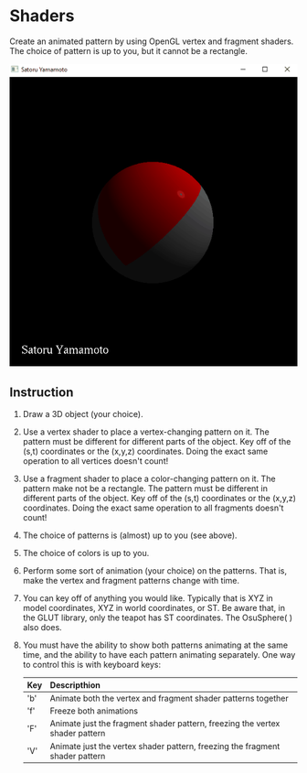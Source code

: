 # Shaders
Create an animated pattern by using OpenGL vertex and fragment shaders. The choice of pattern is up to you, but it cannot be a rectangle.

![](../Gifs/project(5).gif)

## Instruction
1. Draw a 3D object (your choice).
1. Use a vertex shader to place a vertex-changing pattern on it. The pattern must be different for different parts of the object. Key off of the (s,t) coordinates or the (x,y,z) coordinates. Doing the exact same operation to all vertices doesn't count!
1. Use a fragment shader to place a color-changing pattern on it. The pattern make not be a rectangle. The pattern must be different in different parts of the object. Key off of the (s,t) coordinates or the (x,y,z) coordinates. Doing the exact same operation to all fragments doesn't count!
1. The choice of patterns is (almost) up to you (see above).
1. The choice of colors is up to you.
1. Perform some sort of animation (your choice) on the patterns. That is, make the vertex and fragment patterns change with time.
1. You can key off of anything you would like. Typically that is XYZ in model coordinates, XYZ in world coordinates, or ST. Be aware that, in the GLUT library, only the teapot has ST coordinates. The OsuSphere( ) also does.
1. You must have the ability to show both patterns animating at the same time, and the ability to have each pattern animating separately. One way to control this is with keyboard keys:

    | Key | Descripthion |
    | --- | ------------ |
    | 'b' | Animate both the vertex and fragment shader patterns together |
    | 'f' | Freeze both animations |
    | 'F' | Animate just the fragment shader pattern, freezing the vertex shader pattern |
    | 'V' | Animate just the vertex shader pattern, freezing the fragment shader pattern |
